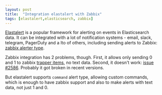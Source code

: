 ```yaml
---
layout: post
title:  "Integration elastalert with Zabbix"
tags: [elastalert,elasticsearch, zabbix]
---
```


[Elastalert](https://elastalert.readthedocs.io/) is a popular framework for alerting on events in Elasticsearch data. It can be integrated with a lot of notification systems - email, slack, telegram, PagerDuty and a lto of others, including sending alerts to Zabbix: [zabbix alerter type](https://elastalert.readthedocs.io/en/latest/ruletypes.html#zabbix).

Zabbix integration has 2 problems, though. First, it allows only sending 0 and 1 to zabbix [trapper items](https://www.zabbix.com/documentation/current/manual/config/items/itemtypes/trapper), no text data. Second, it doesn't work: [issue #2586](https://github.com/Yelp/elastalert/issues/2586). Probably it got broken in recent versions.

But elastalert supports `command` alert type, allowing custom commands, which is enough to have zabbix support and also to make alerts with text data, not just 1 and 0.
